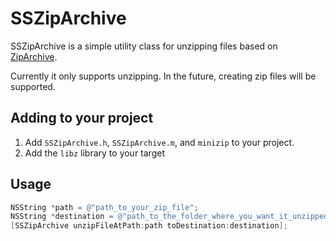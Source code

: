 # SSZipArchive

SSZipArchive is a simple utility class for unzipping files based on [ZipArchive](http://code.google.com/p/ziparchive).

Currently it only supports unzipping. In the future, creating zip files will be supported.

## Adding to your project

1. Add `SSZipArchive.h`, `SSZipArchive.m`, and `minizip` to your project.
2. Add the `libz` library to your target

## Usage

```objective-c
NSString *path = @"path_to_your_zip_file";
NSString *destination = @"path_to_the_folder_where_you_want_it_unzipped";
[SSZipArchive unzipFileAtPath:path toDestination:destination];
```
